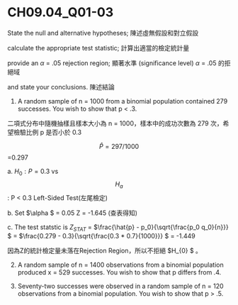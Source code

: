 # CH09.04_Q01-03 #

State the null and alternative hypotheses; 陳述虛無假設和對立假設

calculate the appropriate test statistic; 計算出適當的檢定統計量

provide an $\alpha$ = .05 rejection region; 顯著水準 (significance level) $\alpha$ = .05 的拒絕域

and state your conclusions. 陳述結論

1. A random sample of n = 1000 from a binomial population contained 279 successes.
You wish to show that p < .3.

二項式分布中隨機抽樣且樣本大小為 n = 1000，樣本中的成功次數為 279 次，希望檢驗比例 p 是否小於 0.3

$$\hat{P} =297/1000 $$=0.297

a. $H_0 : P = 0.3$ vs $$H_a$$ : P < 0.3 Left-Sided Test(左尾檢定) 

b. Set $\alpha $ = 0.05  Z = -1.645 (查表得知) 

c. The test statstic is $Z_{STAT}$ = $\frac{\hat{p} - p_0}{\sqrt{\frac{p_0 q_0}{n}}} $ = $\frac{0.279 - 0.3}{\sqrt{\frac{0.3 * 0.7}{1000}}} $ = -1.449     

因為Z的統計檢定量未落在Rejection Region，所以不拒絕 $H_{0} $ 。   


2. A random sample of n = 1400 observations from a binomial population produced x = 529 successes.
You wish to show that p differs from .4.

3. Seventy-two successes were observed in a random sample of n = 120 observations from a binomial population.
You wish to show that p > .5.





